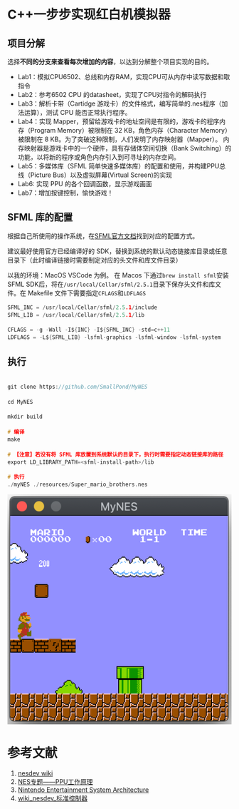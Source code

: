 # C++一步步实现红白机模拟器

## 项目分解

选择**不同的分支来查看每次增加的内容**，以达到分解整个项目实现的目的。

- Lab1：模拟CPU6502、总线和内存RAM，实现CPU可从内存中读写数据和取指令
- Lab2：参考6502 CPU 的datasheet，实现了CPU对指令的解码执行
- Lab3：解析卡带（Cartidge 游戏卡）的文件格式，编写简单的.nes程序（加法运算），测试 CPU 能否正常执行程序。
- Lab4：实现 Mapper，预留给游戏卡的地址空间是有限的，游戏卡的程序内存（Program Memory）被限制在 32 KB，角色内存（Character Memory）被限制在 8 KB。为了突破这种限制，人们发明了内存映射器（Mapper）。
内存映射器是游戏卡中的一个硬件，具有存储体空间切换（Bank Switching）的功能，以将新的程序或角色内存引入到可寻址的内存空间。
- Lab5：多媒体库（SFML 简单快速多媒体库）的配置和使用，并构建PPU总线（Picture Bus）以及虚拟屏幕(Virtual Screen)的实现
- Lab6: 实现 PPU 的各个回调函数，显示游戏画面
- Lab7：增加按键控制，愉快游戏！

## SFML 库的配置
根据自己所使用的操作系统，在[SFML官方文档](https://www.sfml-dev.org/tutorials/2.5/)找到对应的配置方式。

建议最好使用官方已经编译好的 SDK，替换到系统的默认动态链接库目录或任意目录下（此时编译链接时需要制定对应的头文件和库文件目录）

以我的环境：MacOS VSCode 为例。 在 Macos 下通过`brew install sfml`安装 SFML SDK后，将在`/usr/local/Cellar/sfml/2.5.1`目录下保存头文件和库文件。在 Makefile 文件下需要指定`CFLAGS`和`LDFLAGS`

```C
SFML_INC = /usr/local/Cellar/sfml/2.5.1/include
SFML_LIB = /usr/local/Cellar/sfml/2.5.1/lib

CFLAGS = -g -Wall -I${INC} -I${SFML_INC} -std=c++11 
LDFLAGS = -L${SFML_LIB} -lsfml-graphics -lsfml-window -lsfml-system
```

## 执行

```c

git clone https://github.com/SmallPond/MyNES

cd MyNES

mkdir build

# 编译
make

# 【注意】若没有将 SFML 库放置到系统默认的目录下，执行时需要指定动态链接库的路径
export LD_LIBRARY_PATH=<sfml-install-path>/lib

# 执行
./myNES ./resources/Super_mario_brothers.nes
```


![运行图](./images/GameScreen.png)


# 参考文献

1. [nesdev wiki ](https://wiki.nesdev.com/w/index.php/Nesdev#NES)
2. [NES专题——PPU工作原理](https://blog.csdn.net/qq_34254642/article/details/104193445)
3. [Nintendo Entertainment System Architecture](http://fms.komkon.org/EMUL8/NES.html)
4. [wiki_nesdev_标准控制器](https://wiki.nesdev.com/w/index.php/Standard_controller)